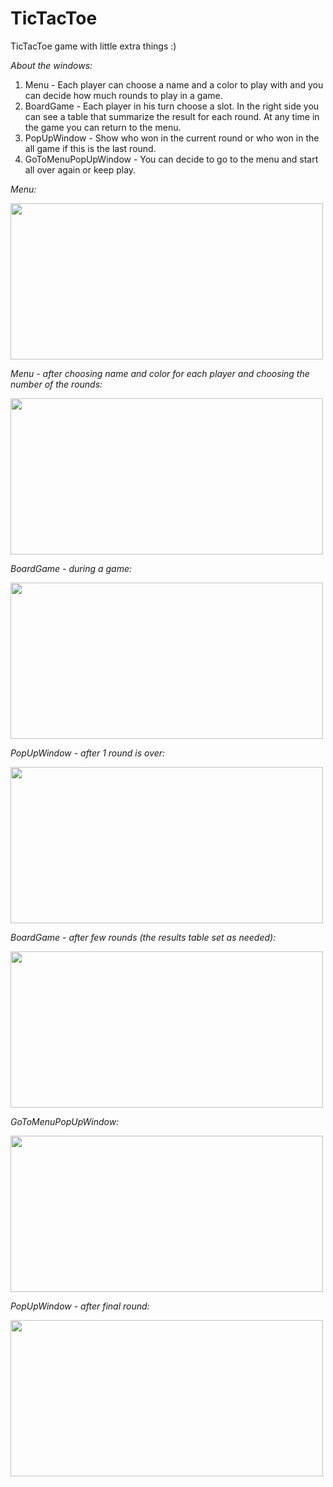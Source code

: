 # TicTacToe

TicTacToe game with little extra things :)

*About the windows:*
1. Menu - Each player can choose a name and a color to play with and you can decide how much rounds to play in a game.
2. BoardGame - Each player in his turn choose a slot.
               In the right side you can see a table that summarize the result for each round.
               At any time in the game you can return to the menu.
3. PopUpWindow - Show who won in the current round or who won in the all game if this is the last round.
4. GoToMenuPopUpWindow - You can decide to go to the menu and start all over again or keep play.

*Menu:*

<img src="https://user-images.githubusercontent.com/105810206/220396956-f53e7565-c86d-4f83-ba83-1a30cff6e5d2.jpg" width="500" height="250">

*Menu - after choosing name and color for each player and choosing the number of the rounds:*

<img src="https://user-images.githubusercontent.com/105810206/220398662-9f7ee5bc-d59d-4ab6-8543-4fbf8b91fa91.jpg" width="500" height="250">

*BoardGame - during a game:*

<img src="https://user-images.githubusercontent.com/105810206/220399365-02abfa7f-fb02-4b56-ae11-a60192fd396b.jpg" width="500" height="250">

*PopUpWindow - after 1 round is over:*

<img src="https://user-images.githubusercontent.com/105810206/220399554-b5227589-6cbb-430d-8eca-5b70fed8c815.jpg" width="500" height="250">

*BoardGame - after few rounds (the results table set as needed):*

<img src="https://user-images.githubusercontent.com/105810206/220399952-f32f8a66-95b5-4059-b751-e13d9e1d964b.jpg" width="500" height="250">

*GoToMenuPopUpWindow:*

<img src="https://user-images.githubusercontent.com/105810206/220400411-89dc33d8-e342-4f77-98ce-c8ad6c60262e.jpg" width="500" height="250">

*PopUpWindow - after final round:*

<img src="https://user-images.githubusercontent.com/105810206/220400370-a493971d-3efe-41f7-a1b8-9995f2c1d4a0.jpg" width="500" height="250">
